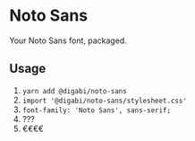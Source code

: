 # Noto Sans

Your Noto Sans font, packaged.

## Usage

1. `yarn add @digabi/noto-sans`
2. `import '@digabi/noto-sans/stylesheet.css'`
3. `font-family: 'Noto Sans', sans-serif;`
4. ???
5. €€€€

